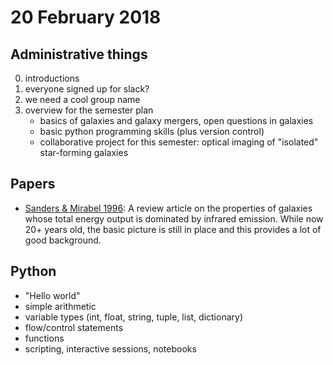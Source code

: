 # 20 February 2018

## Administrative things

0. introductions
1. everyone signed up for slack?
2. we need a cool group name
3. overview for the semester plan
    * basics of galaxies and galaxy mergers, open questions in galaxies
    * basic python programming skills (plus version control)
    * collaborative project for this semester: optical imaging of "isolated" star-forming galaxies

## Papers

* [Sanders & Mirabel 1996](https://ui.adsabs.harvard.edu/#abs/1996ARA&A..34..749S/abstract): A review article on the properties of galaxies whose total energy output is dominated by infrared emission. While now 20+ years old, the basic picture is still in place and this provides a lot of good background.

## Python

* "Hello world"
* simple arithmetic
* variable types (int, float, string, tuple, list, dictionary)
* flow/control statements
* functions
* scripting, interactive sessions, notebooks

